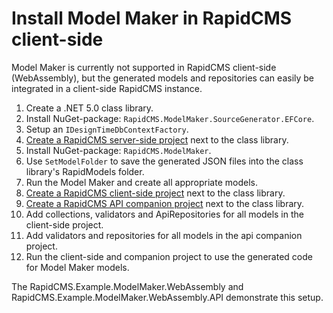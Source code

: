 # Install Model Maker in RapidCMS client-side

Model Maker is currently not supported in RapidCMS client-side (WebAssembly), but the
generated models and repositories can easily be integrated in a client-side RapidCMS instance.

1. Create a .NET 5.0 class library.
2. Install NuGet-package: `RapidCMS.ModelMaker.SourceGenerator.EFCore`.
3. Setup an `IDesignTimeDbContextFactory`.
4. [Create a RapidCMS server-side project](SETUP_SERVERSIDE.md) next to the class library.
5. Install NuGet-package: `RapidCMS.ModelMaker`.
6. Use `SetModelFolder` to save the generated JSON files into the class library's RapidModels folder.
7. Run the Model Maker and create all appropriate models.
8. [Create a RapidCMS client-side project](SETUP_CLIENTSIDE.md) next to the class library.
9. [Create a RapidCMS API companion project](SETUP_COMPANION.md) next to the class library.
10. Add collections, validators and ApiRepositories for all models in the client-side project.
11. Add validators and repositories for all models in the api companion project.
12. Run the client-side and companion project to use the generated code for Model Maker models.

The RapidCMS.Example.ModelMaker.WebAssembly and RapidCMS.Example.ModelMaker.WebAssembly.API demonstrate
this setup.
